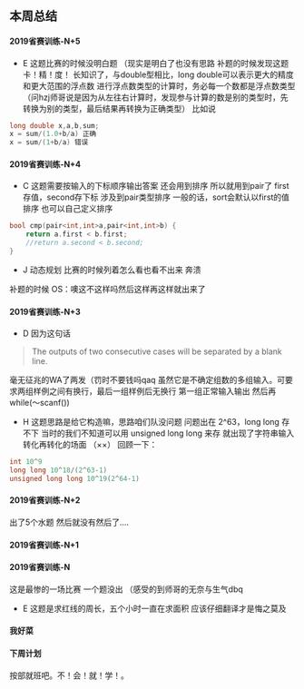 ## 本周总结
#### 2019省赛训练-N+5
- E
这题比赛的时候没明白题 （现实是明白了也没有思路
补题的时候发现这题卡！精！度！
长知识了，与double型相比，long double可以表示更大的精度和更大范围的浮点数
进行浮点数类型的计算时，务必每一个数都是浮点数类型
（问hzj师哥说是因为从左往右计算时，发现参与计算的数是别的类型时，先转换为别的类型，最后结果再转换为正确类型）
比如说
```cpp
long double x,a,b,sum;
x = sum/(1.0+b/a) 正确
x = sum/(1+b/a) 错误
```

#### 2019省赛训练-N+4 
- C
这题需要按输入的下标顺序输出答案
还会用到排序
所以就用到pair了 first存值，second存下标
涉及到pair类型排序 
一般的话，sort会默认以first的值排序
也可以自己定义排序 
```cpp
bool cmp(pair<int,int>a,pair<int,int>b) {
    return a.first < b.first;
    //return a.second < b.second;
}
```

- J
动态规划
比赛的时候列着怎么看也看不出来 奔溃

补题的时候 OS：噢这不这样吗然后这样再这样就出来了

#### 2019省赛训练-N+3

- D
因为这句话
> The outputs of two consecutive cases will be separated by a blank line.

毫无征兆的WA了两发（罚时不要钱吗qaq
虽然它是不确定组数的多组输入。可要求两组样例之间有换行，最后一组样例后无换行
第一组正常输入输出 然后再while(～scanf())

- H
这题思路是给它构造嘛，思路咱们队没问题
问题出在 2^63，long long 存不下 当时的我们不知道可以用 unsigned long long 来存
就出现了字符串输入转化再转化的场面 （××）
回顾一下：
```c
int 10^9 
long long 10^18/(2^63-1) 
unsigned long long 10^19(2^64-1) 
```

#### 2019省赛训练-N+2
出了5个水题 然后就没有然后了....

#### 2019省赛训练-N+1

#### 2019省赛训练-N

这是最惨的一场比赛 一个题没出 （感受的到师哥的无奈与生气dbq

- E 这题是求红线的周长，五个小时一直在求面积
应该仔细翻译才是悔之莫及


#### 我好菜

#### 下周计划
按部就班吧。不！会！就！学！。





